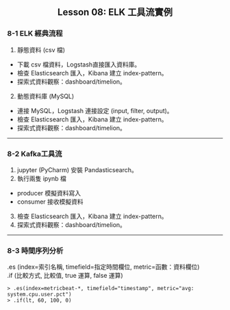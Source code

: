 <h2 align="center">Lesson 08: ELK 工具流實例</h2>

### 8-1 ELK 經典流程
1. 靜態資料 (csv 檔)
- 下載 csv 檔資料，Logstash直接匯入資料庫。
- 檢查 Elasticsearch 匯入，Kibana 建立 index-pattern。
- 探索式資料觀察：dashboard/timelion。

2. 動態資料庫 (MySQL)
- 連接 MySQL，Logstash 連接設定 (input, filter, output)。
- 檢查 Elasticsearch 匯入，Kibana 建立 index-pattern。
- 探索式資料觀察：dashboard/timelion。

---
### 8-2 Kafka工具流
1. jupyter (PyCharm) 安裝 Pandasticsearch。
2. 執行兩隻 ipynb 檔
- producer 模擬資料寫入
- consumer 接收模擬資料
3. 檢查 Elasticsearch 匯入，Kibana 建立 index-pattern。
4. 探索式資料觀察：dashboard/timelion。

---
### 8-3 時間序列分析
.es (index=索引名稱, timefield=指定時間欄位, metric=函數：資料欄位)<br>
.if (比較方式, 比較值, true 運算, false 運算)
```
> .es(index=metricbeat-*, timefield="timestamp", metric="avg: system.cpu.user.pct")
> .if(lt, 60, 100, 0)
```
